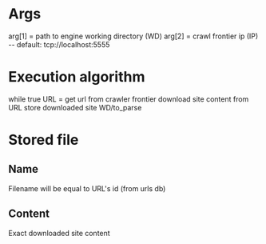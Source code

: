 # Args
arg[1] = path to engine working directory (WD)
arg[2] = crawl frontier ip (IP) -- default: tcp://localhost:5555

# Execution algorithm
while true
    URL = get url from crawler frontier
    download site content from URL
    store downloaded site WD/to_parse

# Stored file
## Name
Filename will be equal to URL's id (from urls db)

## Content
Exact downloaded site content

